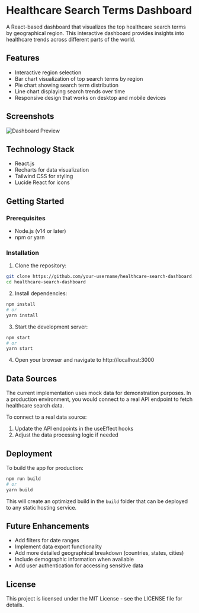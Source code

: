 # Healthcare Search Terms Dashboard

A React-based dashboard that visualizes the top healthcare search terms by geographical region. This interactive dashboard provides insights into healthcare trends across different parts of the world.

## Features

- Interactive region selection
- Bar chart visualization of top search terms by region
- Pie chart showing search term distribution
- Line chart displaying search trends over time
- Responsive design that works on desktop and mobile devices

## Screenshots

![Dashboard Preview](/screenshot.png)

## Technology Stack

- React.js
- Recharts for data visualization
- Tailwind CSS for styling
- Lucide React for icons

## Getting Started

### Prerequisites

- Node.js (v14 or later)
- npm or yarn

### Installation

1. Clone the repository:
```bash
git clone https://github.com/your-username/healthcare-search-dashboard.git
cd healthcare-search-dashboard
```

2. Install dependencies:
```bash
npm install
# or
yarn install
```

3. Start the development server:
```bash
npm start
# or
yarn start
```

4. Open your browser and navigate to http://localhost:3000

## Data Sources

The current implementation uses mock data for demonstration purposes. In a production environment, you would connect to a real API endpoint to fetch healthcare search data.

To connect to a real data source:
1. Update the API endpoints in the useEffect hooks
2. Adjust the data processing logic if needed

## Deployment

To build the app for production:

```bash
npm run build
# or
yarn build
```

This will create an optimized build in the `build` folder that can be deployed to any static hosting service.

## Future Enhancements

- Add filters for date ranges
- Implement data export functionality
- Add more detailed geographical breakdown (countries, states, cities)
- Include demographic information when available
- Add user authentication for accessing sensitive data

## License

This project is licensed under the MIT License - see the LICENSE file for details.
